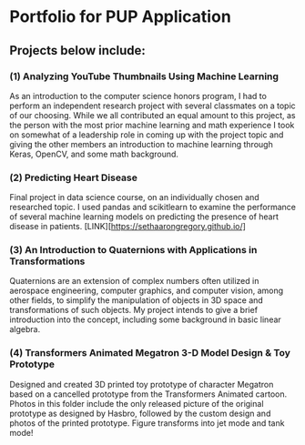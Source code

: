 # Portfolio for PUP Application

## Projects below include:

### (1) Analyzing YouTube Thumbnails Using Machine Learning
As an introduction to the computer science honors program, I had to perform an independent research project with several classmates on a topic of our choosing. While we all contributed an equal amount to this project, as the person with the most prior machine learning and math experience I took on somewhat of a leadership role in coming up with the project topic and giving the other members an introduction to machine learning through Keras, OpenCV, and some math background.

### (2) Predicting Heart Disease
Final project in data science course, on an individually chosen and researched topic. I used pandas and scikitlearn to examine the performance of several machine learning models on predicting the presence of heart disease in patients. [LINK][https://sethaarongregory.github.io/]

### (3) An Introduction to Quaternions with Applications in Transformations
Quaternions are an extension of complex numbers often utilized in aerospace engineering, computer graphics, and computer vision, among other fields, to simplify the manipulation of objects in 3D space and transformations of such objects. My project intends to give a brief introduction into the concept, including some background in basic linear algebra.

### (4) Transformers Animated Megatron 3-D Model Design & Toy Prototype
Designed and created 3D printed toy prototype of character Megatron based on a cancelled prototype from the Transformers Animated cartoon. Photos in this folder include the only released picture of the original prototype as designed by Hasbro, followed by the custom design and photos of the printed prototype. Figure transforms into jet mode and tank mode!
